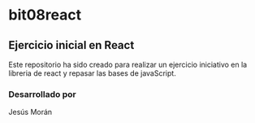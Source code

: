 # bit08react
## Ejercicio inicial en React
Este repositorio ha sido creado para realizar un ejercicio iniciativo en la libreria de react y repasar las bases de javaScript.
### Desarrollado por 
Jesús Morán